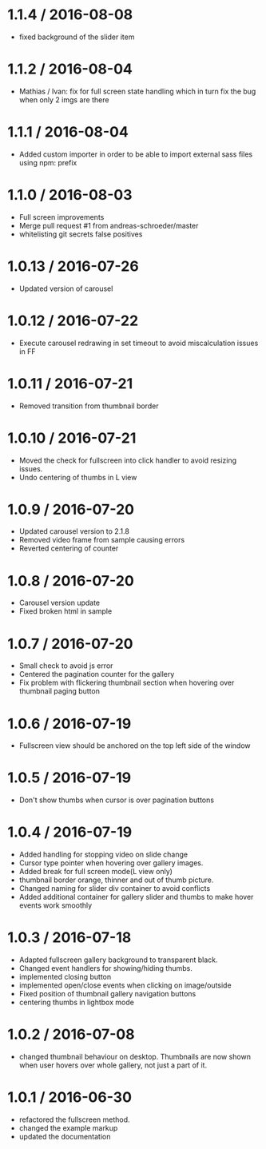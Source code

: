 
1.1.4 / 2016-08-08
==================

  * fixed background of the slider item

1.1.2 / 2016-08-04
==================

  * Mathias / Ivan: fix for full screen state handling which in turn fix the bug when only 2 imgs are there

1.1.1 / 2016-08-04
==================

  * Added custom importer in order to be able to import external sass files using npm: prefix

1.1.0 / 2016-08-03
==================

  * Full screen improvements
  * Merge pull request #1 from andreas-schroeder/master
  * whitelisting git secrets false positives

1.0.13 / 2016-07-26
==================

  * Updated version of carousel

1.0.12 / 2016-07-22
==================

  * Execute carousel redrawing in set timeout to avoid miscalculation issues in FF

1.0.11 / 2016-07-21
==================

  * Removed transition from thumbnail border

1.0.10 / 2016-07-21
==================

  * Moved the check for fullscreen into click handler to avoid resizing issues.
  * Undo centering of thumbs in L view

1.0.9 / 2016-07-20
==================

  * Updated carousel version to 2.1.8
  * Removed video frame from sample causing errors
  * Reverted centering of counter

1.0.8 / 2016-07-20
==================

  * Carousel version update
  * Fixed broken html in sample

1.0.7 / 2016-07-20
==================

  * Small check to avoid js error
  * Centered the pagination counter for the gallery
  * Fix problem with flickering thumbnail section when hovering over thumbnail paging button

1.0.6 / 2016-07-19
==================

  * Fullscreen view should be anchored on the top left side of the window

1.0.5 / 2016-07-19
==================

  * Don't show thumbs when cursor is over pagination buttons

1.0.4 / 2016-07-19
==================

  * Added handling for stopping video on slide change
  * Cursor type pointer when hovering over gallery images.
  * Added break for full screen mode(L view only)
  * thumbnail border orange, thinner and out of thumb picture.
  * Changed naming for slider div container to avoid conflicts
  * Added additional container for gallery slider and thumbs to make hover events work smoothly

1.0.3 / 2016-07-18
==================

  * Adapted fullscreen gallery background to transparent black.
  * Changed event handlers for showing/hiding thumbs.
  * implemented closing button
  * implemented open/close events when clicking on image/outside
  * Fixed position of thumbnail gallery navigation buttons
  * centering thumbs in lightbox mode

1.0.2 / 2016-07-08
==================

  * changed thumbnail behaviour on desktop. Thumbnails are now shown when user hovers over whole gallery, not just a part of it.

1.0.1 / 2016-06-30
==================
  * refactored the fullscreen method.
  * changed the example markup
  * updated the documentation
